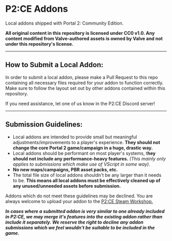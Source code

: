 # P2:CE Addons
Local addons shipped with Portal 2: Community Edition.

**All original content in this repository is licensed under CC0 v1.0.
Any content modified from Valve-authored assets is owned by Valve and not under this repository's license.**

-----

## How to Submit a Local Addon:
In order to submit a local addon, please make a Pull Request to this repo containing all necessary files required for your addon to function correctly. Make sure to follow the layout set out by other addons contained within this repository.

If you need assistance, let one of us know in the P2:CE Discord server!

-----

##  Submission Guidelines:
- Local addons are intended to provide small but meaningful adjustments/improvements to a player's experience. **They should not change the core Portal 2 game/campaign in a huge, drastic way.**
- Local addons should be performant on most player's systems, t**hey should not include any performance-heavy features.** _(This mainly only applies to submissions which make use of VScript in some way)._
- **No new maps/campaigns, PBR asset packs, etc.**
- The total file size of local addons shouldn't be any larger than it needs to be. **This means all local addons must be effectively cleaned up of any unused/unneeded assets before submission.**

Addons which do not meet these guidelines may be declined. You are always welcome to upload your addon to the [P2:CE Steam Workshop.](https://steamcommunity.com/app/440000/workshop/)

_**In cases where a submitted addon is very similar to one already included in P2:CE, we may merge it's features into the existing addon rather than include it separately. We reserve the right to decline any addon submissions which we feel wouldn't be suitable to be included in the game.**_
